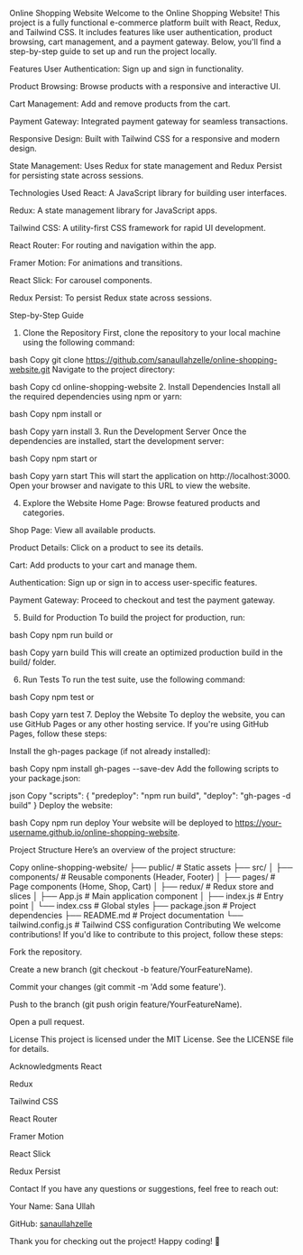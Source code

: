 Online Shopping Website
Welcome to the Online Shopping Website! This project is a fully functional e-commerce platform built with React, Redux, and Tailwind CSS. It includes features like user authentication, product browsing, cart management, and a payment gateway. Below, you'll find a step-by-step guide to set up and run the project locally.

Features
User Authentication: Sign up and sign in functionality.

Product Browsing: Browse products with a responsive and interactive UI.

Cart Management: Add and remove products from the cart.

Payment Gateway: Integrated payment gateway for seamless transactions.

Responsive Design: Built with Tailwind CSS for a responsive and modern design.

State Management: Uses Redux for state management and Redux Persist for persisting state across sessions.

Technologies Used
React: A JavaScript library for building user interfaces.

Redux: A state management library for JavaScript apps.

Tailwind CSS: A utility-first CSS framework for rapid UI development.

React Router: For routing and navigation within the app.

Framer Motion: For animations and transitions.

React Slick: For carousel components.

Redux Persist: To persist Redux state across sessions.

Step-by-Step Guide
1. Clone the Repository
First, clone the repository to your local machine using the following command:

bash
Copy
git clone https://github.com/sanaullahzelle/online-shopping-website.git
Navigate to the project directory:

bash
Copy
cd online-shopping-website
2. Install Dependencies
Install all the required dependencies using npm or yarn:

bash
Copy
npm install
or

bash
Copy
yarn install
3. Run the Development Server
Once the dependencies are installed, start the development server:

bash
Copy
npm start
or

bash
Copy
yarn start
This will start the application on http://localhost:3000. Open your browser and navigate to this URL to view the website.

4. Explore the Website
Home Page: Browse featured products and categories.

Shop Page: View all available products.

Product Details: Click on a product to see its details.

Cart: Add products to your cart and manage them.

Authentication: Sign up or sign in to access user-specific features.

Payment Gateway: Proceed to checkout and test the payment gateway.

5. Build for Production
To build the project for production, run:

bash
Copy
npm run build
or

bash
Copy
yarn build
This will create an optimized production build in the build/ folder.

6. Run Tests
To run the test suite, use the following command:

bash
Copy
npm test
or

bash
Copy
yarn test
7. Deploy the Website
To deploy the website, you can use GitHub Pages or any other hosting service. If you're using GitHub Pages, follow these steps:

Install the gh-pages package (if not already installed):

bash
Copy
npm install gh-pages --save-dev
Add the following scripts to your package.json:

json
Copy
"scripts": {
  "predeploy": "npm run build",
  "deploy": "gh-pages -d build"
}
Deploy the website:

bash
Copy
npm run deploy
Your website will be deployed to https://your-username.github.io/online-shopping-website.

Project Structure
Here’s an overview of the project structure:

Copy
online-shopping-website/
├── public/                  # Static assets
├── src/
│   ├── components/          # Reusable components (Header, Footer)
│   ├── pages/               # Page components (Home, Shop, Cart)
│   ├── redux/               # Redux store and slices
│   ├── App.js               # Main application component
│   ├── index.js             # Entry point
│   └── index.css            # Global styles
├── package.json             # Project dependencies
├── README.md                # Project documentation
└── tailwind.config.js       # Tailwind CSS configuration
Contributing
We welcome contributions! If you'd like to contribute to this project, follow these steps:

Fork the repository.

Create a new branch (git checkout -b feature/YourFeatureName).

Commit your changes (git commit -m 'Add some feature').

Push to the branch (git push origin feature/YourFeatureName).

Open a pull request.

License
This project is licensed under the MIT License. See the LICENSE file for details.

Acknowledgments
React

Redux

Tailwind CSS

React Router

Framer Motion

React Slick

Redux Persist

Contact
If you have any questions or suggestions, feel free to reach out:

Your Name: Sana Ullah

GitHub: [sanaullahzelle](https://github.com/sanaullahzelle?tab=repositories)

Thank you for checking out the project! Happy coding! 🚀
